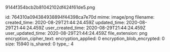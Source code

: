 9144f354bcb2b81042102df424f61de5.png

id: 764310a094384938894f44398ca7e70d
mime: image/png
filename: 
created_time: 2020-08-29T21:44:24.459Z
updated_time: 2020-08-29T21:44:24.459Z
user_created_time: 2020-08-29T21:44:24.459Z
user_updated_time: 2020-08-29T21:44:24.459Z
file_extension: png
encryption_cipher_text: 
encryption_applied: 0
encryption_blob_encrypted: 0
size: 15940
is_shared: 0
type_: 4